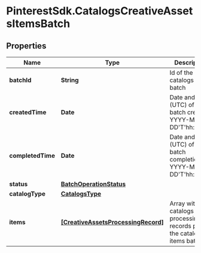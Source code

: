 # PinterestSdk.CatalogsCreativeAssetsItemsBatch

## Properties

Name | Type | Description | Notes
------------ | ------------- | ------------- | -------------
**batchId** | **String** | Id of the catalogs items batch | [optional] 
**createdTime** | **Date** | Date and time (UTC) of the batch creation: YYYY-MM-DD&#39;T&#39;hh:mm:ss | [optional] [readonly] 
**completedTime** | **Date** | Date and time (UTC) of the batch completion: YYYY-MM-DD&#39;T&#39;hh:mm:ss | [optional] [readonly] 
**status** | [**BatchOperationStatus**](BatchOperationStatus.md) |  | [optional] 
**catalogType** | [**CatalogsType**](CatalogsType.md) |  | 
**items** | [**[CreativeAssetsProcessingRecord]**](CreativeAssetsProcessingRecord.md) | Array with the catalogs items processing records part of the catalogs items batch | [optional] 


